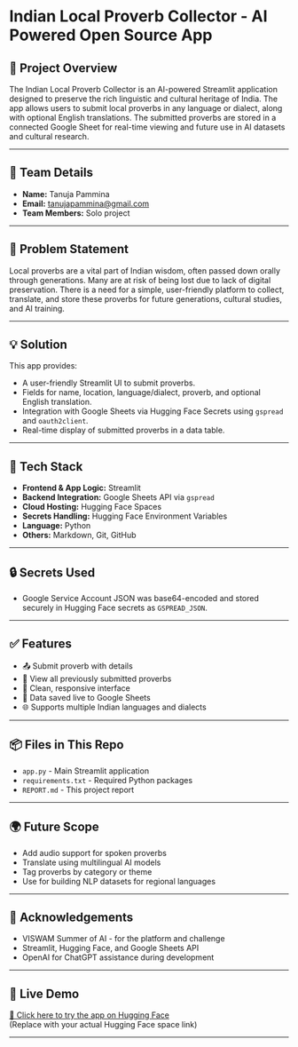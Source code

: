 # Indian Local Proverb Collector - AI Powered Open Source App

## 🚀 Project Overview

The Indian Local Proverb Collector is an AI-powered Streamlit application designed to preserve the rich linguistic and cultural heritage of India. The app allows users to submit local proverbs in any language or dialect, along with optional English translations. The submitted proverbs are stored in a connected Google Sheet for real-time viewing and future use in AI datasets and cultural research.

---

## 👤 Team Details

- **Name:** Tanuja Pammina  
- **Email:** tanujapammina@gmail.com  
- **Team Members:** Solo project

---

## 🎯 Problem Statement

Local proverbs are a vital part of Indian wisdom, often passed down orally through generations. Many are at risk of being lost due to lack of digital preservation. There is a need for a simple, user-friendly platform to collect, translate, and store these proverbs for future generations, cultural studies, and AI training.

---

## 💡 Solution

This app provides:
- A user-friendly Streamlit UI to submit proverbs.
- Fields for name, location, language/dialect, proverb, and optional English translation.
- Integration with Google Sheets via Hugging Face Secrets using `gspread` and `oauth2client`.
- Real-time display of submitted proverbs in a data table.

---

## 🔧 Tech Stack

- **Frontend & App Logic:** Streamlit  
- **Backend Integration:** Google Sheets API via `gspread`  
- **Cloud Hosting:** Hugging Face Spaces  
- **Secrets Handling:** Hugging Face Environment Variables  
- **Language:** Python  
- **Others:** Markdown, Git, GitHub

---

## 🔒 Secrets Used

- Google Service Account JSON was base64-encoded and stored securely in Hugging Face secrets as `GSPREAD_JSON`.

---

## ✅ Features

- 📤 Submit proverb with details
- 📄 View all previously submitted proverbs
- 🎈 Clean, responsive interface
- 💾 Data saved live to Google Sheets
- 🌐 Supports multiple Indian languages and dialects

---

## 📦 Files in This Repo

- `app.py` - Main Streamlit application
- `requirements.txt` - Required Python packages
- `REPORT.md` - This project report
  

---

## 🌍 Future Scope

- Add audio support for spoken proverbs
- Translate using multilingual AI models
- Tag proverbs by category or theme
- Use for building NLP datasets for regional languages

---

## 🙏 Acknowledgements

- VISWAM Summer of AI - for the platform and challenge  
- Streamlit, Hugging Face, and Google Sheets API  
- OpenAI for ChatGPT assistance during development

---

## 🔗 Live Demo

[🔗 Click here to try the app on Hugging Face](https://huggingface.co/spaces/TanujaPammina/Proverb_Collector)  
(Replace with your actual Hugging Face space link)

---

